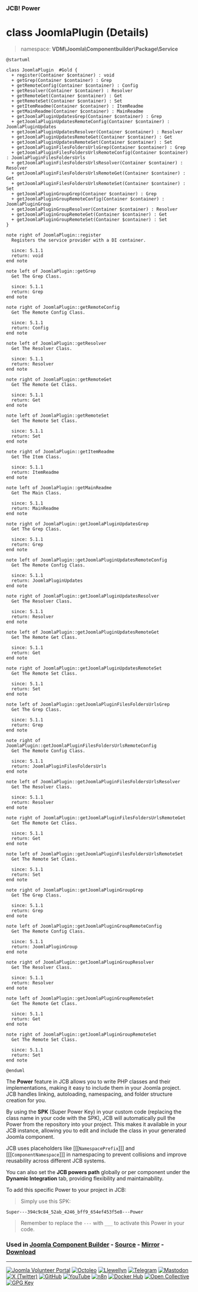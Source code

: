 ### JCB! Power
# class JoomlaPlugin (Details)
> namespace: **VDM\Joomla\Componentbuilder\Package\Service**

```uml
@startuml

class JoomlaPlugin  #Gold {
  + register(Container $container) : void
  + getGrep(Container $container) : Grep
  + getRemoteConfig(Container $container) : Config
  + getResolver(Container $container) : Resolver
  + getRemoteGet(Container $container) : Get
  + getRemoteSet(Container $container) : Set
  + getItemReadme(Container $container) : ItemReadme
  + getMainReadme(Container $container) : MainReadme
  + getJoomlaPluginUpdatesGrep(Container $container) : Grep
  + getJoomlaPluginUpdatesRemoteConfig(Container $container) : JoomlaPluginUpdates
  + getJoomlaPluginUpdatesResolver(Container $container) : Resolver
  + getJoomlaPluginUpdatesRemoteGet(Container $container) : Get
  + getJoomlaPluginUpdatesRemoteSet(Container $container) : Set
  + getJoomlaPluginFilesFoldersUrlsGrep(Container $container) : Grep
  + getJoomlaPluginFilesFoldersUrlsRemoteConfig(Container $container) : JoomlaPluginFilesFoldersUrls
  + getJoomlaPluginFilesFoldersUrlsResolver(Container $container) : Resolver
  + getJoomlaPluginFilesFoldersUrlsRemoteGet(Container $container) : Get
  + getJoomlaPluginFilesFoldersUrlsRemoteSet(Container $container) : Set
  + getJoomlaPluginGroupGrep(Container $container) : Grep
  + getJoomlaPluginGroupRemoteConfig(Container $container) : JoomlaPluginGroup
  + getJoomlaPluginGroupResolver(Container $container) : Resolver
  + getJoomlaPluginGroupRemoteGet(Container $container) : Get
  + getJoomlaPluginGroupRemoteSet(Container $container) : Set
}

note right of JoomlaPlugin::register
  Registers the service provider with a DI container.

  since: 5.1.1
  return: void
end note

note left of JoomlaPlugin::getGrep
  Get The Grep Class.

  since: 5.1.1
  return: Grep
end note

note right of JoomlaPlugin::getRemoteConfig
  Get The Remote Config Class.

  since: 5.1.1
  return: Config
end note

note left of JoomlaPlugin::getResolver
  Get The Resolver Class.

  since: 5.1.1
  return: Resolver
end note

note right of JoomlaPlugin::getRemoteGet
  Get The Remote Get Class.

  since: 5.1.1
  return: Get
end note

note left of JoomlaPlugin::getRemoteSet
  Get The Remote Set Class.

  since: 5.1.1
  return: Set
end note

note right of JoomlaPlugin::getItemReadme
  Get The Item Class.

  since: 5.1.1
  return: ItemReadme
end note

note left of JoomlaPlugin::getMainReadme
  Get The Main Class.

  since: 5.1.1
  return: MainReadme
end note

note right of JoomlaPlugin::getJoomlaPluginUpdatesGrep
  Get The Grep Class.

  since: 5.1.1
  return: Grep
end note

note left of JoomlaPlugin::getJoomlaPluginUpdatesRemoteConfig
  Get The Remote Config Class.

  since: 5.1.1
  return: JoomlaPluginUpdates
end note

note right of JoomlaPlugin::getJoomlaPluginUpdatesResolver
  Get The Resolver Class.

  since: 5.1.1
  return: Resolver
end note

note left of JoomlaPlugin::getJoomlaPluginUpdatesRemoteGet
  Get The Remote Get Class.

  since: 5.1.1
  return: Get
end note

note right of JoomlaPlugin::getJoomlaPluginUpdatesRemoteSet
  Get The Remote Set Class.

  since: 5.1.1
  return: Set
end note

note left of JoomlaPlugin::getJoomlaPluginFilesFoldersUrlsGrep
  Get The Grep Class.

  since: 5.1.1
  return: Grep
end note

note right of JoomlaPlugin::getJoomlaPluginFilesFoldersUrlsRemoteConfig
  Get The Remote Config Class.

  since: 5.1.1
  return: JoomlaPluginFilesFoldersUrls
end note

note left of JoomlaPlugin::getJoomlaPluginFilesFoldersUrlsResolver
  Get The Resolver Class.

  since: 5.1.1
  return: Resolver
end note

note right of JoomlaPlugin::getJoomlaPluginFilesFoldersUrlsRemoteGet
  Get The Remote Get Class.

  since: 5.1.1
  return: Get
end note

note left of JoomlaPlugin::getJoomlaPluginFilesFoldersUrlsRemoteSet
  Get The Remote Set Class.

  since: 5.1.1
  return: Set
end note

note right of JoomlaPlugin::getJoomlaPluginGroupGrep
  Get The Grep Class.

  since: 5.1.1
  return: Grep
end note

note left of JoomlaPlugin::getJoomlaPluginGroupRemoteConfig
  Get The Remote Config Class.

  since: 5.1.1
  return: JoomlaPluginGroup
end note

note right of JoomlaPlugin::getJoomlaPluginGroupResolver
  Get The Resolver Class.

  since: 5.1.1
  return: Resolver
end note

note left of JoomlaPlugin::getJoomlaPluginGroupRemoteGet
  Get The Remote Get Class.

  since: 5.1.1
  return: Get
end note

note right of JoomlaPlugin::getJoomlaPluginGroupRemoteSet
  Get The Remote Set Class.

  since: 5.1.1
  return: Set
end note

@enduml
```

The **Power** feature in JCB allows you to write PHP classes and their implementations,
making it easy to include them in your Joomla project. JCB handles linking, autoloading,
namespacing, and folder structure creation for you.

By using the **SPK** (Super Power Key) in your custom code (replacing the class name
in your code with the SPK), JCB will automatically pull the Power from the repository
into your project. This makes it available in your JCB instance, allowing you to edit
and include the class in your generated Joomla component.

JCB uses placeholders like [[[`NamespacePrefix`]]] and [[[`ComponentNamespace`]]] in
namespacing to prevent collisions and improve reusability across different JCB systems.

You can also set the **JCB powers path** globally or per component under the
**Dynamic Integration** tab, providing flexibility and maintainability.

To add this specific Power to your project in JCB:

> Simply use this SPK:
```
Super---394c9c84_52ab_4246_bff9_654ef453f5e8---Power
```
> Remember to replace the `---` with `___` to activate this Power in your code.

### Used in [Joomla Component Builder](https://www.joomlacomponentbuilder.com) - [Source](https://git.vdm.dev/joomla/Component-Builder) - [Mirror](https://github.com/vdm-io/Joomla-Component-Builder) - [Download](https://git.vdm.dev/joomla/pkg-component-builder/releases)

---
[![Joomla Volunteer Portal](https://img.shields.io/badge/-Joomla-gold?logo=joomla)](https://volunteers.joomla.org/joomlers/1396-llewellyn-van-der-merwe "Join Llewellyn on the Joomla Volunteer Portal: Shaping the Future Together!") [![Octoleo](https://img.shields.io/badge/-Octoleo-black?logo=linux)](https://git.vdm.dev/octoleo "--quiet") [![Llewellyn](https://img.shields.io/badge/-Llewellyn-ffffff?logo=gitea)](https://git.vdm.dev/Llewellyn "Collaborate and Innovate with Llewellyn on Git: Building a Better Code Future!") [![Telegram](https://img.shields.io/badge/-Telegram-blue?logo=telegram)](https://t.me/Joomla_component_builder "Join Llewellyn and the Community on Telegram: Building Joomla Components Together!") [![Mastodon](https://img.shields.io/badge/-Mastodon-9e9eec?logo=mastodon)](https://joomla.social/@llewellyn "Connect and Engage with Llewellyn on Joomla Social: Empowering Communities, One Post at a Time!") [![X (Twitter)](https://img.shields.io/badge/-X-black?logo=x)](https://x.com/llewellynvdm "Join the Conversation with Llewellyn on X: Where Ideas Take Flight!") [![GitHub](https://img.shields.io/badge/-GitHub-181717?logo=github)](https://github.com/Llewellynvdm "Build, Innovate, and Thrive with Llewellyn on GitHub: Turning Ideas into Impact!") [![YouTube](https://img.shields.io/badge/-YouTube-ff0000?logo=youtube)](https://www.youtube.com/@OctoYou "Explore, Learn, and Create with Llewellyn on YouTube: Your Gateway to Inspiration!") [![n8n](https://img.shields.io/badge/-n8n-black?logo=n8n)](https://n8n.io/creators/octoleo "Effortless Automation and Impactful Workflows with Llewellyn on n8n!") [![Docker Hub](https://img.shields.io/badge/-Docker-grey?logo=docker)](https://hub.docker.com/u/llewellyn "Llewellyn on Docker: Containerize Your Creativity!") [![Open Collective](https://img.shields.io/badge/-Donate-green?logo=opencollective)](https://opencollective.com/joomla-component-builder "Donate towards JCB: Help Llewellyn financially so he can continue developing this great tool!") [![GPG Key](https://img.shields.io/badge/-GPG-blue?logo=gnupg)](https://git.vdm.dev/Llewellyn/gpg "Unlock Trust and Security with Llewellyn's GPG Key: Your Gateway to Verified Connections!")